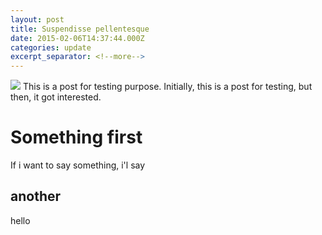 ```yaml
---
layout: post
title: Suspendisse pellentesque
date: 2015-02-06T14:37:44.000Z
categories: update
excerpt_separator: <!--more-->
---
```


<img src="/images/fulls/01.jpg" class="fit image"> 
This is a post for testing purpose.
Initially, this is a post for testing, but then, it got interested.
<!--more-->

# Something first
If i want to say something, i'l say

## another
hello


